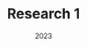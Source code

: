 ---
title: "Research 1"
collection: research
type: "Graduate"
permalink: /research/
venue: "Northeastern University"
date: 2023
location: "Boston, MA"
redirect_from: 
  - /research/
  - /research.html
---